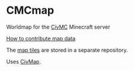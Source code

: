 # CMCmap

Worldmap for the [CivMC](https://reddit.com/r/civmc/) Minecraft server

[How to contribute map data](https://github.com/gjum/civmap/wiki/Contributing#how-to-contribute-voxelmap-data)

The [map tiles](https://github.com/cmcmap/tiles) are stored in a separate repository.

Uses [CivMap](https://github.com/Gjum/CivMap).
